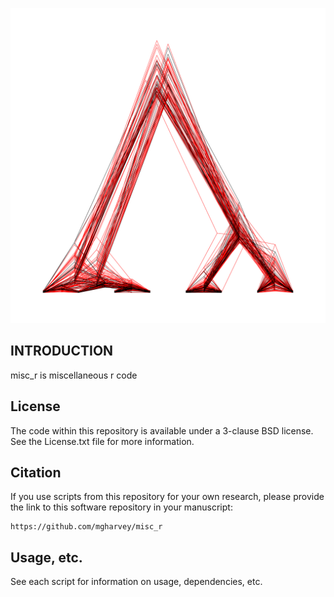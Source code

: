 ![](./figure/cloud.png)

INTRODUCTION
-------

misc_r is miscellaneous r code

License
-------

The code within this repository is available under a 3-clause BSD license. See the License.txt file 
for more information.

Citation
--------

If you use scripts from this repository for your own research, please provide the link to this software repository in your manuscript:

    https://github.com/mgharvey/misc_r

Usage, etc.
--------

See each script for information on usage, dependencies, etc.